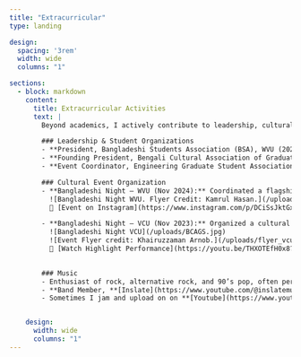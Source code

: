 ```yaml
---
title: "Extracurricular"
type: landing

design:
  spacing: '3rem'
  width: wide
  columns: "1"

sections:
  - block: markdown
    content:
      title: Extracurricular Activities
      text: |
        Beyond academics, I actively contribute to leadership, cultural initiatives, and music—fostering community, creativity, and collaboration.

        ### Leadership & Student Organizations
        - **President, Bangladeshi Students Association (BSA), WVU (2024)**   
        - **Founding President, Bengali Cultural Association of Graduate Students (BCAGS), VCU (2023)** 
        - **Event Coordinator, Engineering Graduate Student Association (EGSA), VCU (2021–2022)** 

        ### Cultural Event Organization
        - **Bangladeshi Night – WVU (Nov 2024):** Coordinated a flagship cultural event with **150+ guests**, securing **$2300 in funding from SGA**. Featured live music, dance, and performances that strengthened international student ties.  
          ![Bangladeshi Night WVU. Flyer Credit: Kamrul Hasan.](/uploads/Bangladeshi Night WVU.png)  
          📸 [Event on Instagram](https://www.instagram.com/p/DCiSsJktGxh)  

        - **Bangladeshi Night – VCU (Nov 2023):** Organized a cultural showcase with music, dance, and food, attended by **~200 participants**.  
          ![Bangladeshi Night VCU](/uploads/BCAGS.jpg)  
          ![Event Flyer credit: Khairuzzaman Arnob.](/uploads/flyer_vcu.jpg)  
          🎥 [Watch Highlight Performance](https://youtu.be/THXOTEfH0x8?t=298)  

     
        ### Music
        - Enthusiast of rock, alternative rock, and 90’s pop, often performing at cultural and community events.  
        - **Band Member, **[Inslate](https://www.youtube.com/@inslatemusic)**, blending classic influences with modern sounds.  
        - Sometimes I jam and upload on on **[Youtube](https://www.youtube.com/@maheralislam5607)**.  


    design:
      width: wide
      columns: "1"
---
```

